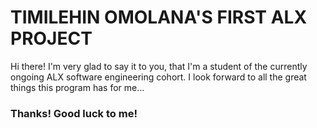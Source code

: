 # TIMILEHIN OMOLANA'S FIRST ALX PROJECT

Hi there! I'm very glad to say it to you, that I'm a student of the currently
ongoing ALX software engineering cohort. I look forward to all the great things this program has for me...

### Thanks! Good luck to me!
